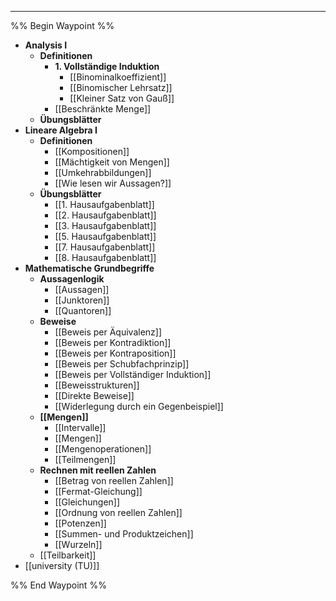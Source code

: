 ***

%% Begin Waypoint %%
- **Analysis I**
	- **Definitionen**
		- **1. Vollständige Induktion**
			- [[Binominalkoeffizient]]
			- [[Binomischer Lehrsatz]]
			- [[Kleiner Satz von Gauß]]
		- [[Beschränkte Menge]]
	- **Übungsblätter**
- **Lineare Algebra I**
	- **Definitionen**
		- [[Kompositionen]]
		- [[Mächtigkeit von Mengen]]
		- [[Umkehrabbildungen]]
		- [[Wie lesen wir Aussagen?]]
	- **Übungsblätter**
		- [[1. Hausaufgabenblatt]]
		- [[2. Hausaufgabenblatt]]
		- [[3. Hausaufgabenblatt]]
		- [[5. Hausaufgabenblatt]]
		- [[7. Hausaufgabenblatt]]
		- [[8. Hausaufgabenblatt]]
- **Mathematische Grundbegriffe**
	- **Aussagenlogik**
		- [[Aussagen]]
		- [[Junktoren]]
		- [[Quantoren]]
	- **Beweise**
		- [[Beweis per Äquivalenz]]
		- [[Beweis per Kontradiktion]]
		- [[Beweis per Kontraposition]]
		- [[Beweis per Schubfachprinzip]]
		- [[Beweis per Vollständiger Induktion]]
		- [[Beweisstrukturen]]
		- [[Direkte Beweise]]
		- [[Widerlegung durch ein Gegenbeispiel]]
	- **[[Mengen]]**
		- [[Intervalle]]
		- [[Mengen]]
		- [[Mengenoperationen]]
		- [[Teilmengen]]
	- **Rechnen mit reellen Zahlen**
		- [[Betrag von reellen Zahlen]]
		- [[Fermat-Gleichung]]
		- [[Gleichungen]]
		- [[Ordnung von reellen Zahlen]]
		- [[Potenzen]]
		- [[Summen- und Produktzeichen]]
		- [[Wurzeln]]
	- [[Teilbarkeit]]
- [[university (TU)]]

%% End Waypoint %%